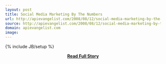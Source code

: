 ```yaml
---
layout: post
title: Social Media Marketing By The Numbers
url: http://apievangelist.com/2008/08/12/social-media-marketing-by-the-numbers/
source: http://apievangelist.com/2008/08/12/social-media-marketing-by-the-numbers/
domain: apievangelist.com
image: 
---
```

{% include JB/setup %}<p></p>
<center><p><a href="http://apievangelist.com/2008/08/12/social-media-marketing-by-the-numbers/" style='padding:25px; font-sze:18px; font-weight: bold;'>Read Full Story</a></p></center>
